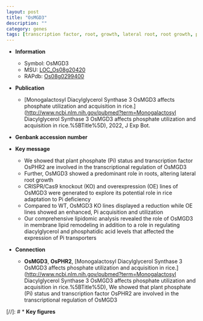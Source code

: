 ```yaml
---
layout: post
title: "OsMGD3"
description: ""
category: genes
tags: [transcription factor, root, growth, lateral root, root growth, phosphate, Pi, pi,  pi ]
---
```


* **Information**  
    + Symbol: OsMGD3  
    + MSU: [LOC_Os08g20420](http://rice.uga.edu/cgi-bin/ORF_infopage.cgi?orf=LOC_Os08g20420)  
    + RAPdb: [Os08g0299400](https://rapdb.dna.affrc.go.jp/locus/?name=Os08g0299400)  

* **Publication**  
    + [Monogalactosyl Diacylglycerol Synthase 3 OsMGD3 affects phosphate utilization and acquisition in rice.](http://www.ncbi.nlm.nih.gov/pubmed?term=Monogalactosyl Diacylglycerol Synthase 3 OsMGD3 affects phosphate utilization and acquisition in rice.%5BTitle%5D), 2022, J Exp Bot.

* **Genbank accession number**  

* **Key message**  
    + We showed that plant phosphate (Pi) status and transcription factor OsPHR2 are involved in the transcriptional regulation of OsMGD3
    + Further, OsMGD3 showed a predominant role in roots, altering lateral root growth
    + CRISPR/Cas9 knockout (KO) and overexpression (OE) lines of OsMGD3 were generated to explore its potential role in rice adaptation to Pi deficiency
    + Compared to WT, OsMGD3 KO lines displayed a reduction while OE lines showed an enhanced, Pi acquisition and utilization
    + Our comprehensive lipidomic analysis revealed the role of OsMGD3 in membrane lipid remodeling in addition to a role in regulating diacylglycerol and phosphatidic acid levels that affected the expression of Pi transporters

* **Connection**  
    + __OsMGD3__, __OsPHR2__, [Monogalactosyl Diacylglycerol Synthase 3 OsMGD3 affects phosphate utilization and acquisition in rice.](http://www.ncbi.nlm.nih.gov/pubmed?term=Monogalactosyl Diacylglycerol Synthase 3 OsMGD3 affects phosphate utilization and acquisition in rice.%5BTitle%5D),  We showed that plant phosphate (Pi) status and transcription factor OsPHR2 are involved in the transcriptional regulation of OsMGD3

[//]: # * **Key figures**  


